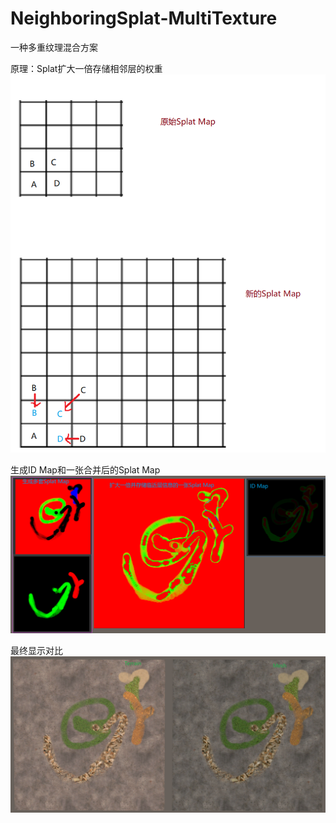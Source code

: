 # NeighboringSplat-MultiTexture
一种多重纹理混合方案

原理：Splat扩大一倍存储相邻层的权重
![](img/Splat.png)

生成ID Map和一张合并后的Splat Map    
![](img/new%20Splat.png)

最终显示对比    
![](img/final.png)
